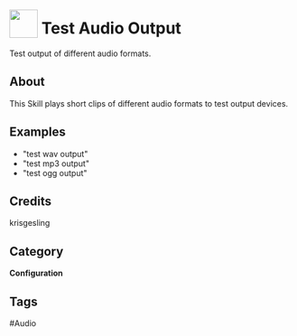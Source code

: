# <img src="https://raw.githack.com/FortAwesome/Font-Awesome/master/svgs/solid/volume-up.svg" card_color="#40DBB0" width="50" height="50" style="vertical-align:bottom"/> Test Audio Output
Test output of different audio formats.

## About
This Skill plays short clips of different audio formats to test output devices.

## Examples
* "test wav output"
* "test mp3 output"
* "test ogg output"

## Credits
krisgesling

## Category
**Configuration**

## Tags
#Audio
